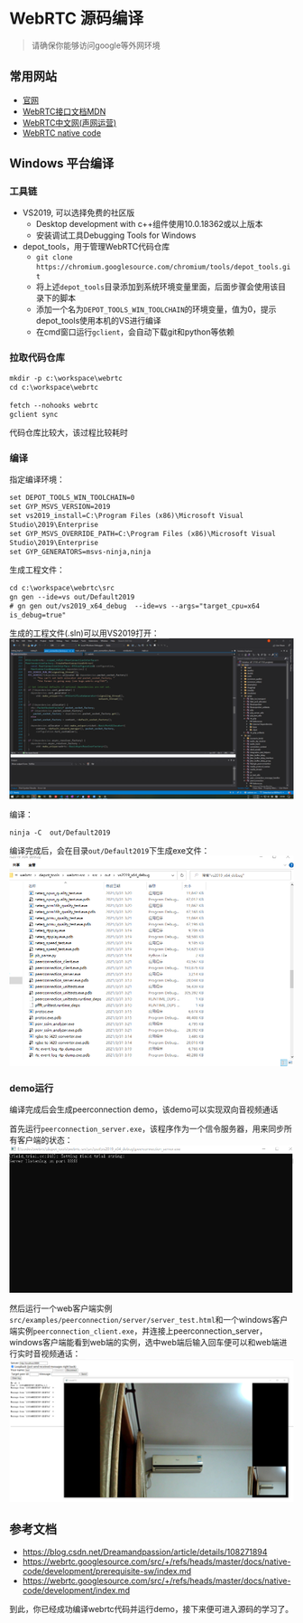 # WebRTC 源码编译

> 请确保你能够访问google等外网环境

## 常用网站

- [官网](https://webrtc.org/)
- [WebRTC接口文档MDN](https://developer.mozilla.org/en-US/docs/Glossary/WebRTC)
- [WebRTC中文网(声网运营)](https://webrtc.org.cn/)
- [WebRTC native code](https://webrtc.googlesource.com/src/+/refs/heads/master/docs/native-code/index.md)

## Windows 平台编译

### 工具链

- VS2019, 可以选择免费的社区版
    - Desktop development with c++组件使用10.0.18362或以上版本
    - 安装调试工具Debugging Tools for Windows
- depot_tools，用于管理WebRTC代码仓库
    - `git clone https://chromium.googlesource.com/chromium/tools/depot_tools.git`
    - 将上述`depot_tools`目录添加到系统环境变量里面，后面步骤会使用该目录下的脚本
    - 添加一个名为`DEPOT_TOOLS_WIN_TOOLCHAIN`的环境变量，值为0，提示depot_tools使用本机的VS进行编译
    - 在cmd窗口运行`gclient`，会自动下载git和python等依赖

### 拉取代码仓库

```shell
mkdir -p c:\workspace\webrtc
cd c:\workspace\webrtc

fetch --nohooks webrtc
gclient sync
```

代码仓库比较大，该过程比较耗时

### 编译

指定编译环境：
```shell
set DEPOT_TOOLS_WIN_TOOLCHAIN=0
set GYP_MSVS_VERSION=2019
set vs2019_install=C:\Program Files (x86)\Microsoft Visual Studio\2019\Enterprise
set GYP_MSVS_OVERRIDE_PATH=C:\Program Files (x86)\Microsoft Visual Studio\2019\Enterprise
set GYP_GENERATORS=msvs-ninja,ninja
```

生成工程文件：
```shell
cd c:\workspace\webrtc\src
gn gen --ide=vs out/Default2019
# gn gen out/vs2019_x64_debug  --ide=vs --args="target_cpu=x64  is_debug=true"
```
生成的工程文件(.sln)可以用VS2019打开：
![vs2019](res/vs2019.png)

编译：
```shell
ninja -C  out/Default2019
```

编译完成后，会在目录`out/Default2019`下生成exe文件：
![webrtc build](res/webrtc-build.png)

### demo运行

编译完成后会生成peerconnection demo，该demo可以实现双向音视频通话

首先运行`peerconnection_server.exe`，该程序作为一个信令服务器，用来同步所有客户端的状态：
![peer server](res/peerserver.png)

然后运行一个web客户端实例`src/examples/peerconnection/server/server_test.html`和一个windows客户端实例`peerconnection_client.exe`，并连接上peerconnection_server，windows客户端能看到web端的实例，选中web端后输入回车便可以和web端进行实时音视频通话：
![peer client](res/peerclient.png)

## 参考文档

- https://blog.csdn.net/Dreamandpassion/article/details/108271894
- https://webrtc.googlesource.com/src/+/refs/heads/master/docs/native-code/development/prerequisite-sw/index.md
- https://webrtc.googlesource.com/src/+/refs/heads/master/docs/native-code/development/index.md

到此，你已经成功编译webrtc代码并运行demo，接下来便可进入源码的学习了。